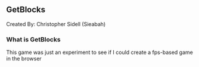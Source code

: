 ## GetBlocks

Created By: Christopher Sidell (Sieabah)

### What is GetBlocks

This game was just an experiment to see if I could create a fps-based game in the browser
